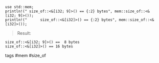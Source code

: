```
use std::mem;
println!(" size_of::<&[i32; 9]>() == {:2} bytes", mem::size_of::<&[i32; 9]>());
println!("      size_of::<&[i32]>() == {:2} bytes", mem::size_of::<&[i32]>());
```
> Result:
```
size_of::<&[i32; 9]>() ==  8 bytes
size_of::<&[i32]>() == 16 bytes
```
tags #mem #size_of
